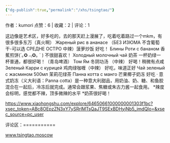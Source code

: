 ```yaml
---
{"dg-publish":true,"permalink":"/xhs/tsingtao/"}
---
```


作者：kumori
点赞：6   |   收藏：2   |   评论：1

这边像是艺术区，好多吃的，去的那天赶上漫展了，吃着吃着路过一个mkm，有很多很多东万（真火啊）
Жареный рис в ананасе （БЕЗ ИЗЮМА 不含葡萄干-可以选 СРЕДНЕ ОСТРО 中辣）菠萝炒饭 好吃！
Блины Роти с бананом 香蕉煎饼(´｡✪﹃✪｡ ` ) 不很甜喜欢！
Холодный молочный чай 奶茶 一杯奶绿一杯普通，都很好喝！（青岛啤酒）
Том Ям 冬阴功汤 （中辣） 好喝！稍微有点咸
Зеленый Карри с курицей 鸡肉绿咖喱（中辣） 好吃，味道正好
Чай зеленый с жасмином 500мл 茉莉花绿茶
Панна котта с манго 芒果椰子奶冻 好吃
· 意式奶冻（义大利语：Panna cotta）是一种意大利甜品，用奶油、奶、糖、和鱼胶混合在一起后，冷冻后就完成。通常会跟浆果、焦糖或朱古力酱一起食用。
*辣度会标明，感觉都不辣，顶多微辣的水平
*奶茶很好喝！

https://www.xiaohongshu.com/explore/64650661000000001303f1bc?xsec_token=ABc8OEpzZN3xY7ySRrlMTsQaJT9SExBDHyjNb5_imdQlo=&xsec_source=pc_user

评论区：===========

www.tsingtao.moscow